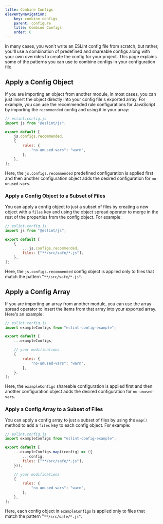 ```yaml
---
title: Combine Configs
eleventyNavigation:
    key: combine configs
    parent: configure
    title: Combine Configs
    order: 6
---
```


In many cases, you won't write an ESLint config file from scratch, but rather, you'll use a combination of predefined and shareable configs along with your own overrides to create the config for your project. This page explains some of the patterns you can use to combine configs in your configuration file.

## Apply a Config Object

If you are importing an object from another module, in most cases, you can just insert the object directly into your config file's exported array. For example, you can use the recommended rule configurations for JavaScript by importing the `recommended` config and using it in your array:

```js
// eslint.config.js
import js from "@eslint/js";

export default [
    js.configs.recommended,
    {
        rules: {
            "no-unused-vars": "warn",
        },
    },
];
```

Here, the `js.configs.recommended` predefined configuration is applied first and then another configuration object adds the desired configuration for `no-unused-vars`.

### Apply a Config Object to a Subset of Files

You can apply a config object to just a subset of files by creating a new object with a `files` key and using the object spread operator to merge in the rest of the properties from the config object. For example:

```js
// eslint.config.js
import js from "@eslint/js";

export default [
    {
        ...js.configs.recommended,
        files: ["**/src/safe/*.js"],
    },
];
```

Here, the `js.configs.recommended` config object is applied only to files that match the pattern "`**/src/safe/*.js"`.

## Apply a Config Array

If you are importing an array from another module, you can use the array spread operator to insert the items from that array into your exported array. Here's an example:

```js
// eslint.config.js
import exampleConfigs from "eslint-config-example";

export default [
    ...exampleConfigs,

    // your modifications
    {
        rules: {
            "no-unused-vars": "warn",
        },
    },
];
```

Here, the `exampleConfigs` shareable configuration is applied first and then another configuration object adds the desired configuration for `no-unused-vars`.

### Apply a Config Array to a Subset of Files

You can apply a config array to just a subset of files by using the `map()` method to add a `files` key to each config object. For example:

```js
// eslint.config.js
import exampleConfigs from "eslint-config-example";

export default [
    ...exampleConfigs.map((config) => ({
        ...config,
        files: ["**/src/safe/*.js"],
    })),

    // your modifications
    {
        rules: {
            "no-unused-vars": "warn",
        },
    },
];
```

Here, each config object in `exampleConfigs` is applied only to files that match the pattern "`**/src/safe/*.js"`.
